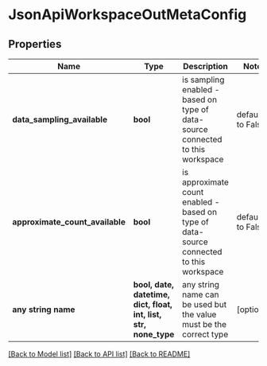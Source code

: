 # JsonApiWorkspaceOutMetaConfig


## Properties
Name | Type | Description | Notes
------------ | ------------- | ------------- | -------------
**data_sampling_available** | **bool** | is sampling enabled - based on type of data-source connected to this workspace | defaults to False
**approximate_count_available** | **bool** | is approximate count enabled - based on type of data-source connected to this workspace | defaults to False
**any string name** | **bool, date, datetime, dict, float, int, list, str, none_type** | any string name can be used but the value must be the correct type | [optional]

[[Back to Model list]](../README.md#documentation-for-models) [[Back to API list]](../README.md#documentation-for-api-endpoints) [[Back to README]](../README.md)


